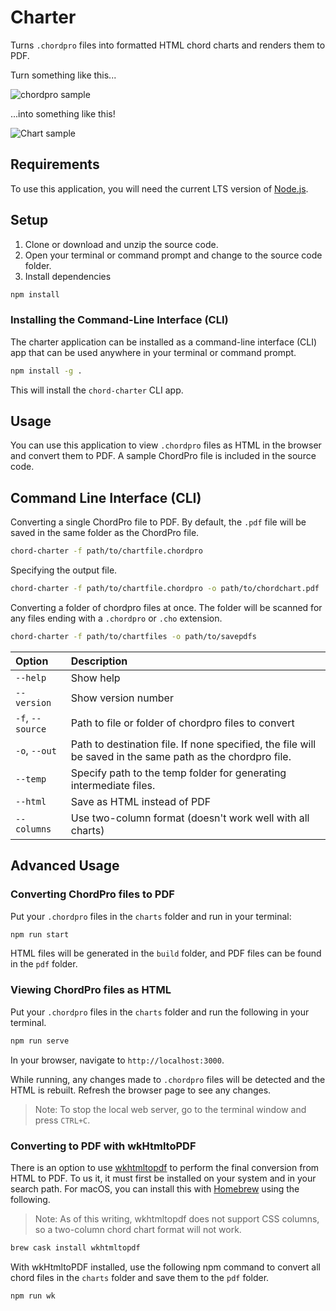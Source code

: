 # Charter

Turns `.chordpro` files into formatted HTML chord charts and renders them to PDF.

Turn something like this...

![chordpro sample](./docs/chordpro-sample.jpg)

...into something like this!

![Chart sample](./docs/chart-sample.jpg)

## Requirements

To use this application, you will need the current LTS version of [Node.js](https://nodejs.org/).

## Setup

1. Clone or download and unzip the source code.
2. Open your terminal or command prompt and change to the source code folder.
3. Install dependencies

```sh
npm install
```

### Installing the Command-Line Interface (CLI)

The charter application can be installed as a command-line interface (CLI) app that can be used anywhere in your terminal or command prompt.

```sh
npm install -g .
```

This will install the `chord-charter` CLI app.

## Usage

You can use this application to view `.chordpro` files as HTML in the browser and convert them to PDF. A sample ChordPro file is included in the source code.

## Command Line Interface (CLI)

Converting a single ChordPro file to PDF. By default, the `.pdf` file will be saved in the same folder as the ChordPro file.

```sh
chord-charter -f path/to/chartfile.chordpro
```

Specifying the output file.

```sh
chord-charter -f path/to/chartfile.chordpro -o path/to/chordchart.pdf
```

Converting a folder of chordpro files at once. The folder will be scanned for any files ending with a `.chordpro` or `.cho` extension.

```sh
chord-charter -f path/to/chartfiles -o path/to/savepdfs
```

|Option|Description|
|:---|:---|
|`--help`|Show help|
|`--version`|Show version number|
|`-f`, `--source`|Path to file or folder of chordpro files to convert|
|`-o`, `--out`|Path to destination file. If none specified, the file will be saved in the same path as the chordpro file.|
|`--temp`|Specify path to the temp folder for generating intermediate files.|
|`--html`|Save as HTML instead of PDF|
|`--columns`|Use two-column format (doesn't work well with all charts)|

## Advanced Usage

### Converting ChordPro files to PDF

Put your `.chordpro` files in the `charts` folder and run in your terminal:

```sh
npm run start
```

HTML files will be generated in the `build` folder, and PDF files can be found in the `pdf` folder.

### Viewing ChordPro files as HTML

Put your `.chordpro` files in the `charts` folder and run the following in your terminal.

```sh
npm run serve
```

In your browser, navigate to `http://localhost:3000`.

While running, any changes made to `.chordpro` files will be detected and the HTML is rebuilt. Refresh the browser page to see any changes.

> Note: To stop the local web server, go to the terminal window and press `CTRL+C`.

### Converting to PDF with wkHtmltoPDF

There is an option to use [wkhtmltopdf](https://wkhtmltopdf.org/) to perform the final conversion from HTML to PDF. To us it, it must first be installed on your system and in your search path. For macOS, you can install this with [Homebrew](https://brew.sh/) using the following.

> Note: As of this writing, wkhtmltopdf does not support CSS columns, so a two-column chord chart format will not work.

```sh
brew cask install wkhtmltopdf
```

With wkHtmltoPDF installed, use the following npm command to convert all chord files in the `charts` folder and save them to the `pdf` folder.

```sh
npm run wk
```

